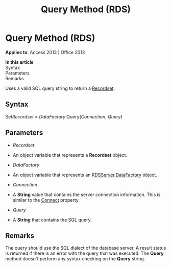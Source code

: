 ﻿---
title: Query Method (RDS)
TOCTitle: Query Method (RDS)
ms:assetid: c88d82bd-2139-7f1e-4e5e-9030f3795816
ms:mtpsurl: https://msdn.microsoft.com/library/JJ249975(v=office.15)
ms:contentKeyID: 48547658
ms.date: 09/18/2015
mtps_version: v=office.15
---

# Query Method (RDS)


**Applies to**: Access 2013 | Office 2013

**In this article**  
Syntax  
Parameters  
Remarks  

Uses a valid SQL query string to return a [Recordset](recordset-object-ado.md).

## Syntax

Set*Recordset* = *DataFactory*.Query(*Connection*, *Query*)

## Parameters

  - *Recordset*

  - An object variable that represents a **Recordset** object.

  - *DataFactory*

  - An object variable that represents an [RDSServer.DataFactory](datafactory-object-rdsserver.md) object.

  - *Connection*

  - A **String** value that contains the server connection information. This is similar to the [Connect](connect-property-rds.md) property.

  - *Query*

  - A **String** that contains the SQL query.

## Remarks

The query should use the SQL dialect of the database server. A result status is returned if there is an error with the query that was executed. The **Query** method doesn't perform any syntax checking on the **Query** string.

